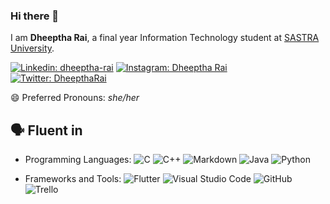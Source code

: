 ### Hi there 👋

I am **Dheeptha Rai**, a final year Information Technology student at [SASTRA University](https://www.sastra.edu/). 

<a href="https://www.linkedin.com/in/dheeptha-rai-63102491/"><img src="https://img.shields.io/badge/Dheeptha Rai%20-%230077B5.svg?&style=for-the-badge&logo=linkedin&logoColor=white" alt="Linkedin: dheeptha-rai"/></a>
<a href="https://www.instagram.com/dheeptharai/"><img src="https://img.shields.io/badge/dheeptharai%20-%23E4405F.svg?&style=for-the-badge&logo=Instagram&logoColor=white" alt="Instagram: Dheeptha Rai" /></a>
<a href="https://twitter.com/DheepthaRai"><img src="https://img.shields.io/badge/DheepthaRai%20-%231DA1F2.svg?&style=for-the-badge&logo=Twitter&logoColor=white" alt="Twitter: DheepthaRai" /></a>
<!--<a href="https://discord.com/channels/@me"><img src="https://img.shields.io/badge/Dheeptha Rai#8461%20-%237289DA.svg?style=for-the-badge&logo=discord&logoColor=white)" alt="Discord: Dheeptha Rai" /></a> 
-->

😄 Preferred Pronouns: *she/her*

## 🗣️ Fluent in
- Programming Languages: <img src="https://img.shields.io/badge/c-%2300599C.svg?style=for-the-badge&logo=c&logoColor=white" alt="C"/> <img src="https://img.shields.io/badge/c++%20-%2300599C.svg?&style=for-the-badge&logo=c%2B%2B&ogoColor=white" alt="C++"/> <img src="https://img.shields.io/badge/markdown-%23000000.svg?&style=for-the-badge&logo=markdown&logoColor=white" alt="Markdown"/> <img src="https://img.shields.io/badge/java-%23ED8B00.svg?style=for-the-badge&logo=java&logoColor=white" alt="Java"/> <img src="https://img.shields.io/badge/python%20-%2314354C.svg?&style=for-the-badge&logo=python&logoColor=white" alt="Python"/> 

- Frameworks and Tools: <img src="https://img.shields.io/badge/Flutter-%2302569B.svg?style=for-the-badge&logo=Flutter&logoColor=white" alt="Flutter"/> <img src="https://img.shields.io/badge/VisualStudioCode-0078d7.svg?style=for-the-badge&logo=visual-studio-code&logoColor=white" alt="Visual Studio Code"/> <img alt="GitHub" src="https://img.shields.io/badge/github-%23121011.svg?style=for-the-badge&logo=github&logoColor=white"/> <img alt="Trello" src="https://img.shields.io/badge/Trello-%23026AA7.svg?style=for-the-badge&logo=Trello&logoColor=white"/>


<!--
- 🔭 I’m currently working on ...
- 🌱 I’m currently learning ...
- 👯 I’m looking to collaborate on ...
- 🤔 I’m looking for help with ...
- 💬 Ask me about ...
- 📫 How to reach me: ...
- 😄 Pronouns: ...
- ⚡ Fun fact: ...
-->
